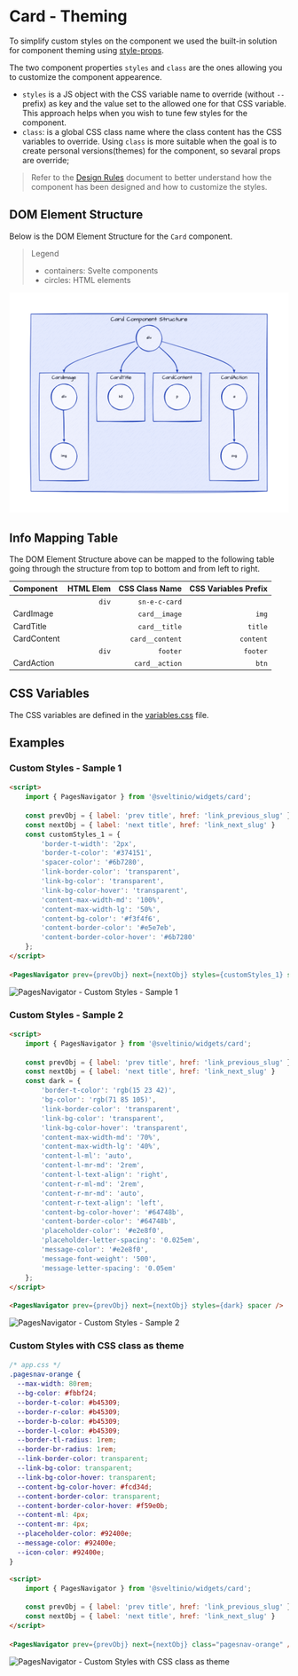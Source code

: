 # Card - Theming

To simplify custom styles on the component we used the built-in solution for component theming using [style-props].

The two component properties `styles` and `class` are the ones allowing you to customize the component appearence.

- `styles` is a JS object with the CSS variable name to override (without `--` prefix) as key and the value set to the allowed one for that CSS variable. This approach helps when you wish to tune few styles for the component.
- `class`: is a global CSS class name where the class content has the CSS variables to override. Using `class` is more suitable when the goal is to create personal versions(themes) for the component, so sevaral props are override;

> Refer to the [Design Rules] document to better understand how the component has been designed and how to customize the styles.

## DOM Element Structure

Below is the DOM Element Structure for the `Card` component.

> Legend
>
> - containers: Svelte components
> - circles: HTML elements

![Card](./assets/images/component_structure.png "Card Component - DOM Element Structure")

## Info Mapping Table

The DOM Element Structure above can be mapped to the following table going through the structure from top to bottom and from left to right.

| Component   | HTML Elem | CSS Class Name  | CSS Variables Prefix |
| :---------- | --------: | --------------: | -------------------: |
|             | `div`     | `sn-e-c-card`   |                      |
| CardImage   |           | `card__image`   | `img`                |
| CardTitle   |           | `card__title`   | `title`              |
| CardContent |           | `card__content` | `content`            |
|             | `div`     | `footer`        | `footer`             |
| CardAction  |           | `card__action`  | `btn`                |

## CSS Variables

The CSS variables are defined in the [variables.css](../../styles/components/card/variables.css) file.

## Examples

### Custom Styles - Sample 1

```html
<script>
    import { PagesNavigator } from '@sveltinio/widgets/card';

    const prevObj = { label: 'prev title', href: 'link_previous_slug' };
    const nextObj = { label: 'next title', href: 'link_next_slug' }
    const customStyles_1 = {
        'border-t-width': '2px',
        'border-t-color': '#374151',
        'spacer-color': '#6b7280',
        'link-border-color': 'transparent',
        'link-bg-color': 'transparent',
        'link-bg-color-hover': 'transparent',
        'content-max-width-md': '100%',
        'content-max-width-lg': '50%',
        'content-bg-color': '#f3f4f6',
        'content-border-color': '#e5e7eb',
        'content-border-color-hover': '#6b7280'
    };
</script>

<PagesNavigator prev={prevObj} next={nextObj} styles={customStyles_1} spacer />
```

<img src="./assets/images/custom_1.png" alt="PagesNavigator - Custom Styles - Sample 1" />

### Custom Styles - Sample 2

```html
<script>
    import { PagesNavigator } from '@sveltinio/widgets/card';

    const prevObj = { label: 'prev title', href: 'link_previous_slug' };
    const nextObj = { label: 'next title', href: 'link_next_slug' }
    const dark = {
        'border-t-color': 'rgb(15 23 42)',
        'bg-color': 'rgb(71 85 105)',
        'link-border-color': 'transparent',
        'link-bg-color': 'transparent',
        'link-bg-color-hover': 'transparent',
        'content-max-width-md': '70%',
        'content-max-width-lg': '40%',
        'content-l-ml': 'auto',
        'content-l-mr-md': '2rem',
        'content-l-text-align': 'right',
        'content-r-ml-md': '2rem',
        'content-r-mr-md': 'auto',
        'content-r-text-align': 'left',
        'content-bg-color-hover': '#64748b',
        'content-border-color': '#64748b',
        'placeholder-color': '#e2e8f0',
        'placeholder-letter-spacing': '0.025em',
        'message-color': '#e2e8f0',
        'message-font-weight': '500',
        'message-letter-spacing': '0.05em'
    };
</script>

<PagesNavigator prev={prevObj} next={nextObj} styles={dark} spacer />
```

<img src="./assets/images/custom_2.png" alt="PagesNavigator - Custom Styles - Sample 2" />

### Custom Styles with CSS class as theme

```css
/* app.css */
.pagesnav-orange {
  --max-width: 80rem;
  --bg-color: #fbbf24;
  --border-t-color: #b45309;
  --border-r-color: #b45309;
  --border-b-color: #b45309;
  --border-l-color: #b45309;
  --border-tl-radius: 1rem;
  --border-br-radius: 1rem;
  --link-border-color: transparent;
  --link-bg-color: transparent;
  --link-bg-color-hover: transparent;
  --content-bg-color-hover: #fcd34d;
  --content-border-color: transparent;
  --content-border-color-hover: #f59e0b;
  --content-ml: 4px;
  --content-mr: 4px;
  --placeholder-color: #92400e;
  --message-color: #92400e;
  --icon-color: #92400e;
}
```

```html
<script>
    import { PagesNavigator } from '@sveltinio/widgets/card';

    const prevObj = { label: 'prev title', href: 'link_previous_slug' };
    const nextObj = { label: 'next title', href: 'link_next_slug' }
</script>

<PagesNavigator prev={prevObj} next={nextObj} class="pagesnav-orange" />
```

<img src="./assets/images/custom_3.png" alt="PagesNavigator - Custom Styles with CSS class as theme" />

<!-- Resources -->
[style-props]: https://svelte.dev/docs#template-syntax-component-directives---style-props
[Design Rules]: https://github.com/sveltinio/components-library/blob/main/docs/design-rules.md
